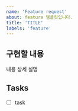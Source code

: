 ```yaml
---
name: 'Feature request'
about: feature 템플릿입니다.
title: 'TITLE'
labels: 'feature'
---
```


## 구현할 내용

내용 상세 설명

## Tasks

- [ ] task
